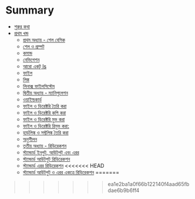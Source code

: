 # Summary

* [শুরুর কথা](README.md)
* [প্রথম খন্ড](1.0.0.part1intro.md)
  * [প্রথম অধ্যায় - শেল বেসিক](1.1.0.chapter1.md)
   * [শেল ও প্রম্পট](1.1.1.shell.md)
   * [কমান্ড](1.1.2.command.md)
   * [নেভিগেশন](1.1.3.navigation.md)
   * [আরো একটু ls](1.1.4.ls.md)
   * [ফাইল](1.1.5.file.md)
   * [লিঙ্ক](1.1.6.link.md)
   * [লিনাক্স ফাইলসিস্টেম](1.1.7.filesystem.md)
  * [দ্বিতীয় অধ্যায় - ম্যানিপুলেশন](1.2.0.chapter2.md)
   * [ওয়াইল্ডকার্ড](1.2.1.wildcard.md)
   * [ফাইল ও ডিরেক্টরি তৈরি করা](1.2.2.create.md)
   * [ফাইল ও ডিরেক্টরি কপি করা](1.2.3.copy.md)
   * [ফাইল ও ডিরেক্টরি মুভ করা](1.2.4.move.md)
   * [ফাইল ও ডিরেক্টরি রিমুভ করা:](1.2.5.remove.md)
   * [হার্ডলিঙ্ক ও সফ্টলিঙ্ক তৈরি করা](1.2.6.linking.md)
   * [অনুশীলন](1.2.7.playground.md)
  * [তৃতীয় অধ্যায় - রিডিরেকশন](1.3.0.redirection.md)
   * [স্ট্যান্ডার্ড ইনপুট, আউটপুট এবং এরর](1.3.1.stdioe.md)
   * [স্ট্যান্ডার্ড আউটপুট রিডিরেকশন](1.3.2.stdordrct.md)
   * [স্ট্যান্ডার্ড এরর রিডিরেকশন](1.3.3.stderdrct.md)
<<<<<<< HEAD
   * [স্ট্যান্ডার্ড আউটপুট ও এরর একত্রে রিডিরেকশন](1.3.4.bothrdrct.md)
=======
>>>>>>> ea1e2ba1a0f66b122140f4aad65fbdae6b9b6ff4
